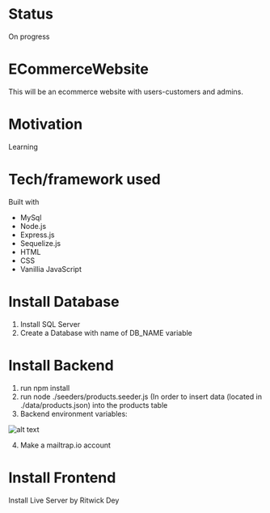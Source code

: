 # Status
On progress

# ECommerceWebsite
This will be an ecommerce website with users-customers and admins.

# Motivation
Learning

# Tech/framework used
Built with
* MySql
* Node.js
* Express.js
* Sequelize.js
* HTML
* CSS
* Vanillia JavaScript

# Install Database
1. Install SQL Server
2. Create a Database with name of DB_NAME variable

# Install Backend
1. run npm install
2. run node ./seeders/products.seeder.js (In order to insert data (located in ./data/products.json) into the products table 
3. Backend environment variables: 

![alt text](https://github.com/project-dec/ECommerceWebsite/blob/master/ReadMeImages/ecommercebackendenvvar.png?raw=true)

4. Make a mailtrap.io account

# Install Frontend
Install Live Server by Ritwick Dey

